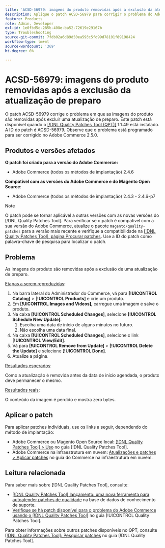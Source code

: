 ```yaml
---
title: 'ACSD-56979: imagens do produto removidas após a exclusão da atualização de preparo'
description: Aplique o patch ACSD-56979 para corrigir o problema do Adobe Commerce em que as imagens do produto são removidas após excluir uma atualização de preparo
feature: Products
role: Admin, Developer
exl-id: 1e0fbd5c-285b-408e-ba52-72619e29167b
type: Troubleshooting
source-git-commit: 7fdb02a6d89d50ea593c5fd99d78101f89198424
workflow-type: tm+mt
source-wordcount: '369'
ht-degree: 0%

---
```


# ACSD-56979: imagens do produto removidas após a exclusão da atualização de preparo

O patch ACSD-56979 corrige o problema em que as imagens do produto são removidas após excluir uma atualização de preparo. Este patch está disponível quando o [[!DNL Quality Patches Tool (QPT)]](https://experienceleague.adobe.com/en/docs/commerce-operations/tools/quality-patches-tool/quality-patches-tool-to-self-serve-quality-patches) 1.1.49 está instalado. A ID do patch é ACSD-56979. Observe que o problema está programado para ser corrigido no Adobe Commerce 2.5.0.

## Produtos e versões afetados

**O patch foi criado para a versão do Adobe Commerce:**

* Adobe Commerce (todos os métodos de implantação) 2.4.6

**Compatível com as versões do Adobe Commerce e do Magento Open Source:**

* Adobe Commerce (todos os métodos de implantação) 2.4.3 - 2.4.6-p7

>[!NOTE]
>
>O patch pode se tornar aplicável a outras versões com as novas versões do [!DNL Quality Patches Tool]. Para verificar se o patch é compatível com a sua versão do Adobe Commerce, atualize o pacote `magento/quality-patches` para a versão mais recente e verifique a compatibilidade na [[!DNL Quality Patches Tool]: página Procurar patches](https://experienceleague.adobe.com/tools/commerce-quality-patches/index.html). Use a ID do patch como palavra-chave de pesquisa para localizar o patch.

## Problema

As imagens do produto são removidas após a exclusão de uma atualização de preparo.

<u>Etapas a serem reproduzidas</u>:

1. Na barra lateral do Administrador do Commerce, vá para **[!UICONTROL Catalog]** > **[!UICONTROL Products]** e crie um produto.
1. Em **[!UICONTROL Images and Videos]**, carregue uma imagem e salve o produto.
1. Na caixa **[!UICONTROL Scheduled Changes]**, selecione **[!UICONTROL Schedule New Update]**.
   1. Escolha uma data de início de alguns minutos no futuro.
   1. Não escolha uma data final.
1. Na caixa **[!UICONTROL Scheduled Changes]**, selecione o link **[!UICONTROL View/Edit]**.
1. Vá para **[!UICONTROL Remove from Update]** > **[!UICONTROL Delete the Update]** e selecione **[!UICONTROL Done]**.
1. Atualize a página.

<u>Resultados esperados</u>:

Como a atualização é removida antes da data de início agendada, o produto deve permanecer o mesmo.

<u>Resultados reais</u>:

O conteúdo da imagem é perdido e mostra zero bytes.

## Aplicar o patch

Para aplicar patches individuais, use os links a seguir, dependendo do método de implantação:

* Adobe Commerce ou Magento Open Source local: [[!DNL Quality Patches Tool] > Uso](/help/tools/quality-patches-tool/usage.md) no guia [!DNL Quality Patches Tool].
* Adobe Commerce na infraestrutura em nuvem: [Atualizações e patches > Aplicar patches](https://experienceleague.adobe.com/docs/commerce-cloud-service/user-guide/develop/upgrade/apply-patches.html) no guia do Commerce na infraestrutura em nuvem.

## Leitura relacionada

Para saber mais sobre [!DNL Quality Patches Tool], consulte:

* [[!DNL Quality Patches Tool] lançamento: uma nova ferramenta para autoatender patches de qualidade](https://experienceleague.adobe.com/en/docs/commerce-operations/tools/quality-patches-tool/quality-patches-tool-to-self-serve-quality-patches) na base de dados de conhecimento de suporte.
* [Verifique se há patch disponível para o problema do Adobe Commerce usando o  [!DNL Quality Patches Tool]](/help/tools/quality-patches-tool/patches-available-in-qpt/check-patch-for-magento-issue-with-magento-quality-patches.md) no guia [!UICONTROL Quality Patches Tool].


Para obter informações sobre outros patches disponíveis no QPT, consulte [[!DNL Quality Patches Tool]: Pesquisar patches](https://experienceleague.adobe.com/tools/commerce-quality-patches/index.html) no guia [!DNL Quality Patches Tool].
